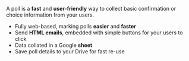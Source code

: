 A poll is a __fast__ and __user-friendly__ way to collect basic confirmation or choice information from your users.

+ Fully web-based, marking polls __easier__ and __faster__
+ Send __HTML emails__, embedded with simple buttons for your users to click
+ Data collated in a Google __sheet__
+ Save poll details to your Drive for fast re-use